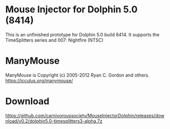 # Mouse Injector for Dolphin 5.0 (8414)
This is an unfinished prototype for Dolphin 5.0 build 8414. It supports the TimeSplitters series and 007: Nightfire (NTSC)

# ManyMouse
ManyMouse is Copyright (c) 2005-2012 Ryan C. Gordon and others. https://icculus.org/manymouse/

# Download
https://github.com/carnivoroussociety/MouseInjectorDolphin/releases/download/v0.2/dolphin5.0-timesplitters3-alpha.7z
